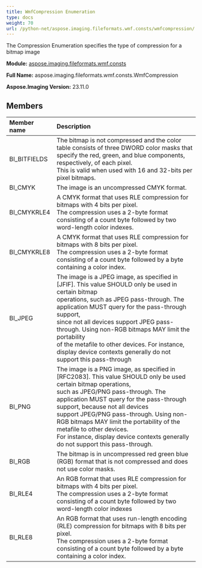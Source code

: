 ```yaml
---
title: WmfCompression Enumeration
type: docs
weight: 70
url: /python-net/aspose.imaging.fileformats.wmf.consts/wmfcompression/
---
```


The Compression Enumeration specifies the type of compression for a bitmap image

**Module:** [aspose.imaging.fileformats.wmf.consts](/imaging/python-net/aspose.imaging.fileformats.wmf.consts/)

**Full Name:** aspose.imaging.fileformats.wmf.consts.WmfCompression

**Aspose.Imaging Version:** 23.11.0

## **Members**
| **Member name** | **Description** |
| :- | :- |
| BI_BITFIELDS | The bitmap is not compressed and the color table consists of three DWORD color masks that<br/>                specify the red, green, and blue components, respectively, of each pixel.<br/>                This is valid when used with 16 and 32-bits per pixel bitmaps. |
| BI_CMYK | The image is an uncompressed CMYK format. |
| BI_CMYKRLE4 | A CMYK format that uses RLE compression for bitmaps with 4 bits per pixel.<br/>                The compression uses a 2-byte format consisting of a count byte followed by two word-length color indexes. |
| BI_CMYKRLE8 | A CMYK format that uses RLE compression for bitmaps with 8 bits per pixel.<br/>                The compression uses a 2-byte format consisting of a count byte followed by a byte containing a color index. |
| BI_JPEG | The image is a JPEG image, as specified in [JFIF]. This value SHOULD only be used in certain bitmap<br/>                operations, such as JPEG pass-through. The application MUST query for the pass-through support,<br/>                since not all devices support JPEG pass-through. Using non-RGB bitmaps MAY limit the portability<br/>                of the metafile to other devices. For instance, display device contexts generally do not support this pass-through |
| BI_PNG | The image is a PNG image, as specified in [RFC2083]. This value SHOULD only be used certain bitmap operations,<br/>                such as JPEG/PNG pass-through. The application MUST query for the pass-through support, because not all devices<br/>                support JPEG/PNG pass-through. Using non-RGB bitmaps MAY limit the portability of the metafile to other devices.<br/>                For instance, display device contexts generally do not support this pass-through. |
| BI_RGB | The bitmap is in uncompressed red green blue (RGB) format that is not compressed and does not use color masks. |
| BI_RLE4 | An RGB format that uses RLE compression for bitmaps with 4 bits per pixel.<br/>                The compression uses a 2-byte format consisting of a count byte followed by two word-length color indexes |
| BI_RLE8 | An RGB format that uses run-length encoding (RLE) compression for bitmaps with 8 bits per pixel.<br/>                The compression uses a 2-byte format consisting of a count byte followed by a byte containing a color index. |
